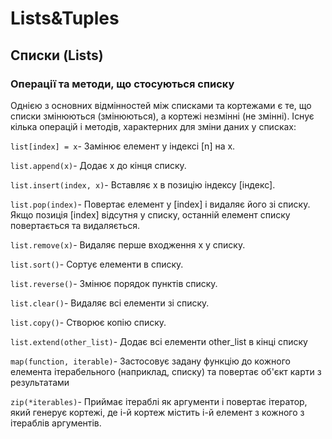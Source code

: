 # Lists&Tuples

## Списки (Lists)
### Операції та методи, що стосуються списку
Однією з основних відмінностей між списками та кортежами є те, що списки змінюються (змінюються), а кортежі незмінні (не змінні). Існує кілька операцій і методів, характерних для зміни даних у списках:

`list[index] = x`- Замінює елемент у індексі [n] на x.

`list.append(x)`- Додає x до кінця списку.

`list.insert(index, x)`- Вставляє x в позицію індексу [індекс].

`list.pop(index)`- Повертає елемент у [index] і видаляє його зі списку. Якщо позиція [index] відсутня у списку, останній елемент списку повертається та видаляється.

`list.remove(x)`- Видаляє перше входження x у списку.

`list.sort()`- Сортує елементи в списку.

`list.reverse()`- Змінює порядок пунктів списку.

`list.clear()`- Видаляє всі елементи зі списку.

`list.copy()`- Створює копію списку.

`list.extend(other_list)`- Додає всі елементи other_list в кінці списку

`map(function, iterable)`- Застосовує задану функцію до кожного елемента ітерабельного (наприклад, списку) та повертає об'єкт карти з результатами

`zip(*iterables)`- Приймає ітераблі як аргументи і повертає ітератор,  який генерує кортежі, де i-й кортеж містить i-й елемент з кожного з ітераблів аргументів.
